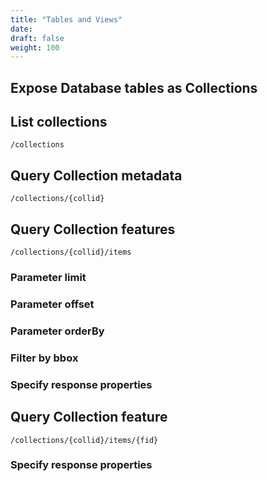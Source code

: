 ```yaml
---
title: "Tables and Views"
date:
draft: false
weight: 100
---
```


## Expose Database tables as Collections



## List collections

`/collections`

## Query Collection metadata

`/collections/{collid}`

## Query Collection features

`/collections/{collid}/items`

### Parameter limit

### Parameter offset

### Parameter orderBy

### Filter by bbox

### Specify response properties

## Query Collection feature

`/collections/{collid}/items/{fid}`

### Specify response properties
